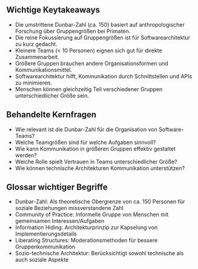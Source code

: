 ## Wichtige Keytakeaways
- Die umstrittene Dunbar-Zahl (ca. 150) basiert auf anthropologischer Forschung über Gruppengrößen bei Primaten.
- Die reine Fokussierung auf Gruppengrößen ist für Softwarearchitektur zu kurz gedacht.
- Kleinere Teams (< 10 Personen) eignen sich gut für direkte Zusammenarbeit.
- Größere Gruppen brauchen andere Organisationsformen und Kommunikationsmittel.
- Softwarearchitektur hilft, Kommunikation durch Schnittstellen und APIs zu minimieren.
- Menschen können gleichzeitig Teil verschiedener Gruppen unterschiedlicher Größe sein.

## Behandelte Kernfragen
- Wie relevant ist die Dunbar-Zahl für die Organisation von Software-Teams?
- Welche Teamgrößen sind für welche Aufgaben sinnvoll?  
- Wie kann Kommunikation in größeren Gruppen effektiv gestaltet werden?
- Welche Rolle spielt Vertrauen in Teams unterschiedlicher Größe?
- Wie können technische Architekturen Kommunikation unterstützen?

## Glossar wichtiger Begriffe
- Dunbar-Zahl: Als theoretische Obergrenze von ca. 150 Personen für soziale Beziehungen missverstandene Zahl
- Community of Practice: Informelle Gruppe von Menschen mit gemeinsamen Interessen/Aufgaben
- Information Hiding: Architekturprinzip zur Kapselung von Implementierungsdetails
- Liberating Structures: Moderationsmethoden für bessere Gruppenkommunikation
- Sozio-technische Architektur: Berücksichtigt sowohl technische als auch soziale Aspekte
